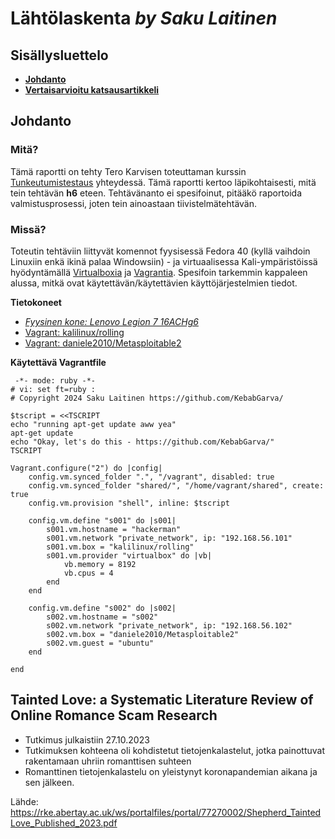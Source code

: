 # Lähtölaskenta _by Saku Laitinen_

## Sisällysluettelo

- **[Johdanto](https://github.com/KebabGarva/Tunkeutumistestaus2024-bgu248/edit/main/h6.md#johdanto)**
- **[Vertaisarvioitu katsausartikkeli](https://github.com/KebabGarva/Tunkeutumistestaus2024-bgu248/blob/main/h6.md#tainted-love-a-systematic-literature-review-of-online-romance-scam-research)**

## Johdanto

### Mitä?

Tämä raportti on tehty Tero Karvisen toteuttaman kurssin [Tunkeutumistestaus](https://terokarvinen.com/2024/eettinen-hakkerointi-2024/) yhteydessä.
Tämä raportti kertoo läpikohtaisesti, mitä tein tehtävän **h6** eteen. Tehtävänanto ei spesifoinut, pitääkö raportoida valmistusprosessi, joten tein ainoastaan tiivistelmätehtävän.

### Missä?

Toteutin tehtäviin liittyvät komennot fyysisessä Fedora 40 (kyllä vaihdoin Linuxiin enkä ikinä palaa Windowsiin) - ja virtuaalisessa Kali-ympäristöissä hyödyntämällä [Virtualboxia](https://www.virtualbox.org/) ja [Vagrantia](https://developer.hashicorp.com/vagrant).
Spesifoin tarkemmin kappaleen alussa, mitkä ovat käytettävän/käytettävien käyttöjärjestelmien tiedot. 

**Tietokoneet**

- [*Fyysinen kone: Lenovo Legion 7 16ACHg6*](https://nanoreview.net/en/laptop/lenovo-legion-7-2021-amd?m=c.1_g.3_r.3_s.3)
- [Vagrant: kalilinux/rolling](https://app.vagrantup.com/kalilinux/boxes/rolling)
- [Vagrant: daniele2010/Metasploitable2](https://app.vagrantup.com/kalilinux/boxes/rolling)

**Käytettävä Vagrantfile**

```
 -*- mode: ruby -*-
# vi: set ft=ruby :
# Copyright 2024 Saku Laitinen https://github.com/KebabGarva/

$tscript = <<TSCRIPT
echo "running apt-get update aww yea"
apt-get update
echo "Okay, let's do this - https://github.com/KebabGarva/"
TSCRIPT

Vagrant.configure("2") do |config|
	config.vm.synced_folder ".", "/vagrant", disabled: true
	config.vm.synced_folder "shared/", "/home/vagrant/shared", create: true
	config.vm.provision "shell", inline: $tscript

	config.vm.define "s001" do |s001|
		s001.vm.hostname = "hackerman"
		s001.vm.network "private_network", ip: "192.168.56.101"
		s001.vm.box = "kalilinux/rolling"
		s001.vm.provider "virtualbox" do |vb|
			vb.memory = 8192
			vb.cpus = 4
		end
	end

	config.vm.define "s002" do |s002|
		s002.vm.hostname = "s002"
		s002.vm.network "private_network", ip: "192.168.56.102"
		s002.vm.box = "daniele2010/Metasploitable2"
		s002.vm.guest = "ubuntu"
	end
	
end
```

## Tainted Love: a Systematic Literature Review of Online Romance Scam Research

 - Tutkimus julkaistiin 27.10.2023
 - Tutkimuksen kohteena oli kohdistetut tietojenkalastelut, jotka painottuvat rakentamaan uhriin romanttisen suhteen
 - Romanttinen tietojenkalastelu on yleistynyt koronapandemian aikana ja sen jälkeen.

Lähde: https://rke.abertay.ac.uk/ws/portalfiles/portal/77270002/Shepherd_TaintedLove_Published_2023.pdf

